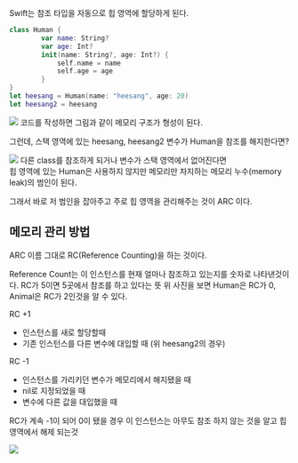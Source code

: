 Swift는 참조 타입을 자동으로 힙 영역에 할당하게 된다.
```swift
class Human { 
		var name: String?
		var age: Int?
		init(name: String?, age: Int?) {
	        self.name = name
	        self.age = age
	    }
}
let heesang = Human(name: "heesang", age: 20)
let heesang2 = heesang
```
![](https://i.imgur.com/B1MFJ4w.png)
코드를 작성하면
그림과 같이 메모리 구조가 형성이 된다.

그런데, 스택 영역에 있는 heesang, heesang2 변수가 Human을 참조를 해지한다면?

![](https://i.imgur.com/VTqhhxo.png)
다른 class를 참조하게 되거나 변수가 스택 영역에서 없어진다면   
힙 영역에 있는 Human은 사용하지 않지만 메모리만 차지하는 메모리 누수(memory leak)의 범인이 된다.

그래서 바로 저 범인을 잡아주고 주로 힙 영역을 관리해주는 것이 ARC 이다.
## 메모리 관리 방법
ARC 이름 그대로 RC(Reference Counting)을 하는 것이다.  

Reference Count는 이 인스턴스를 현재 얼마나 참조하고 있는지를 숫자로 나타낸것이다.
RC가 5이면 5곳에서 참조를 하고 있다는 뜻
위 사진을 보면 Human은 RC가 0, Animal은 RC가 2인것을 알 수 있다.

RC +1
- 인스턴스를 새로 할당할때
- 기존 인스턴스를 다른 변수에 대입할 때 (위 heesang2의 경우)

RC -1
- 인스턴스를 가리키던 변수가 메모리에서 해지됐을 때
- nil로 지정되었을 때
- 변수에 다른 값을 대입했을 때

RC가 계속 -1이 되어 0이 됐을 경우 이 인스턴스는 아무도 참조 하지 않는 것을 알고 힙 영역에서 해제 되는것

![](https://i.imgur.com/te5m3lO.png)